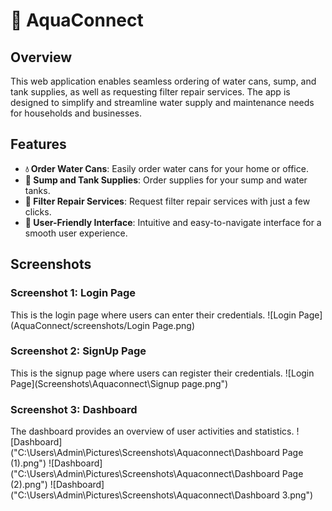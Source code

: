 # 🌊 AquaConnect

## Overview
This web application enables seamless ordering of water cans, sump, and tank supplies, as well as requesting filter repair services. The app is designed to simplify and streamline water supply and maintenance needs for households and businesses.

## Features
- **💧 Order Water Cans**: Easily order water cans for your home or office.
- **🚰 Sump and Tank Supplies**: Order supplies for your sump and water tanks.
- **🔧 Filter Repair Services**: Request filter repair services with just a few clicks.
- **🌟 User-Friendly Interface**: Intuitive and easy-to-navigate interface for a smooth user experience.
  
## Screenshots

### Screenshot 1: Login Page
This is the login page where users can enter their credentials.
![Login Page](AquaConnect/screenshots/Login Page.png)

### Screenshot 2: SignUp Page 
This is the signup page where users can register their credentials.
![Login Page](Screenshots\Aquaconnect\Signup page.png")

### Screenshot 3: Dashboard
The dashboard provides an overview of user activities and statistics.
![Dashboard]("C:\Users\Admin\Pictures\Screenshots\Aquaconnect\Dashboard Page (1).png")
![Dashboard]("C:\Users\Admin\Pictures\Screenshots\Aquaconnect\Dashboard Page (2).png")
![Dashboard]("C:\Users\Admin\Pictures\Screenshots\Aquaconnect\Dashboard 3.png")




